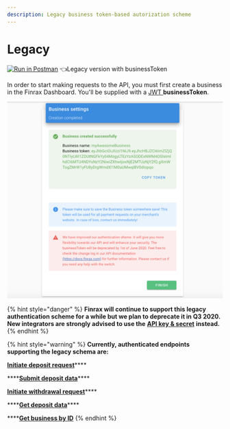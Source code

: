 ```yaml
---
description: Legacy business token-based autorization scheme
---
```


# Legacy

[![Run in Postman](https://run.pstmn.io/button.svg)](https://app.getpostman.com/run-collection/c70d4675a0210919969a#?env%5BFinrax%20Postman%20Legacy%5D=W3sia2V5IjoiaG9zdCIsInZhbHVlIjoiaHR0cHM6Ly9wYXltZW50cy5maW5yYXguY29tIiwiZW5hYmxlZCI6dHJ1ZX0seyJrZXkiOiJidXNpbmVzc1Rva2VuIiwidmFsdWUiOiJ5b3VyX2J1c2luZXNzX3Rva2VuIiwiZW5hYmxlZCI6dHJ1ZX1d) 👈Legacy version with businessToken 

In order to start making requests to the API, you must first create a business in the Finrax Dashboard. You'll be supplied with a [JWT ](https://jwt.io/)**businessToken**.

![](../.gitbook/assets/screenshot-2020-03-19-at-13.34.48.png)

{% hint style="danger" %}
**Finrax will continue to support this legacy authentication scheme for a while but we plan to deprecate it in Q3 2020. New integrators are strongly advised to use the** [**API key & secret**](management.md) **instead.**
{% endhint %}

{% hint style="warning" %}
**Currently, authenticated endpoints supporting the legacy schema are:**

[**Initiate deposit request**](../references/payment-process/initiate-a-deposit-request.md)\*\*\*\*

\*\*\*\*[**Submit deposit data**](../references/payment-process/submit-deposit-data.md)\*\*\*\*

[**Initiate withdrawal request**](../references/payment-process/initiate-withdrawal-request.md)\*\*\*\*

\*\*\*\*[**Get deposit data**](../references/payment-process/get-deposit-data.md)\*\*\*\*

\*\*\*\*[**Get business by ID**](../references/business/get-business-by-id.md)
{% endhint %}



